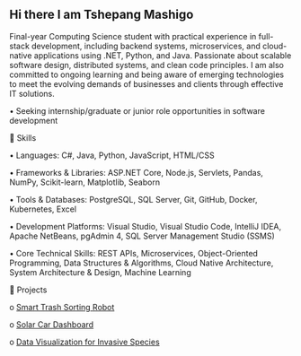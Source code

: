 ## Hi there I am Tshepang Mashigo

Final-year Computing Science student with practical experience in full-stack development, including backend systems, microservices, and cloud-native applications using .NET, Python, and Java. Passionate about scalable software design, distributed systems, and clean code principles. I am also committed to ongoing learning and being aware of emerging technologies to meet the evolving demands of businesses and clients through effective IT solutions.

•      Seeking internship/graduate or junior role opportunities in software development 

🚀 Skills

• Languages: C#, Java, Python, JavaScript, HTML/CSS 

• Frameworks & Libraries: ASP.NET Core, Node.js, Servlets, Pandas, NumPy, Scikit-learn, Matplotlib, Seaborn
 
• Tools & Databases: PostgreSQL, SQL Server, Git, GitHub, Docker, Kubernetes, Excel 

• Development Platforms: Visual Studio, Visual Studio Code, IntelliJ IDEA, Apache NetBeans, pgAdmin 4, SQL Server Management Studio (SSMS) 

• Core Technical Skills: REST APIs, Microservices, Object-Oriented Programming, Data Structures & Algorithms, Cloud Native Architecture, System Architecture & Design, Machine Learning

 📂 Projects

o         [Smart Trash Sorting Robot](https://github.com/tshepangkagiso/Security-Drone-Monitoring-System.git) 

o         [Solar Car Dashboard](https://github.com/username/solar-car) 

o         [Data Visualization for Invasive Species](https://github.com/username/data-viz-invasive) 
